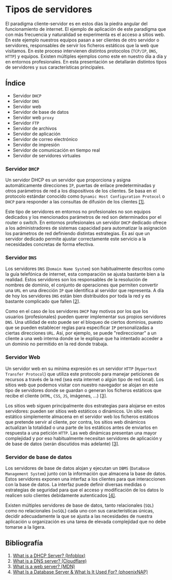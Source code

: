 # Tipos de servidores

El paradigma cliente-servidor es en estos días la piedra angular del funcionamiento de internet. El ejemplo de aplicación de este paradigma que con más frecuencia y naturalidad se experimenta es el acceso a sitios web. En este ejemplo nuestros equipos pasan a ser clientes de otro servidor o servidores, responsables de servir los ficheros estáticos que la web que visitamos. En este proceso intervienen distintos protocolos (`TCP/IP`, `DNS`, `HTTP`) y equipos. Existen múltiples ejemplos como este en nuestro día a día y en entornos profesionales. En esta presentación se detallarán distintos tipos de servidores y sus características principales.

## Índice

- Servidor `DHCP`
- Servidor `DNS`
- Servidor web
- Servidor de base de datos
- Servidor web `proxy`
- Servidor `FTP`
- Servidor de archivos
- Servidor de aplicación
- Servidor de correo electrónico
- Servidor de impresión
- Servidor de comunicación en tiempo real
- Servidor de servidores virtuales

### Servidor `DHCP`

Un servidor DHCP es un servidor que proporciona y asigna automáticamente direcciones `IP`, puertas de enlace predeterminadas y otros parámetros de red a los dispositivos de los clientes. Se basa en el protocolo estándar conocido como `Dynamic Host Configuration Protocol` o `DHCP` para responder a las consultas de difusión de los clientes [[1]](https://www.infoblox.com/glossary/dhcp-server/).

Este tipo de servidores en entornos no profesionales no son equipos dedicados y los mencionados parámetros de red son determinados por el router o switch. En entornos profesionales un servidor `DHCP` dedicado ofrece a los administradores de sistemas capacidad para automatizar la asignación los parámetros de red definiendo distintas estrategias. Es así que un servidor dedicado permite ajustar correctamente este servicio a la necesidades concretas de forma efectiva.

### Servidor `DNS`

Los servidores `DNS` (`Domain Name System`) son habitualmente descritos como la guía telefónica de internet, esta comparación se ajusta bastante bien a la realidad. Estos servidores son los responsables de la resolución de nombres de dominio, el conjunto de operaciones que permiten convertir una `URL` en una dirección `IP` que identifica al servidor que representa. A día de hoy los servidores `DNS` están bien distribuidos por toda la red y es bastante complicado que fallen [[2](https://www.cloudflare.com/learning/dns/what-is-a-dns-server/)].

Como en el caso de los servidores `DHCP` hay motivos por los que los usuarios (profesionales) pueden querer implementar sus propios servidores `DNS`. Una utilidad de esto puede ser el bloqueo de ciertos dominios, puesto que se pueden establecer reglas para especificar `IP` personalizadas a ciertas direcciones `URL`. Así, por ejemplo, se puede "redireccionar" a un cliente a una web interna donde se le explique que ha intentado acceder a un dominio no permitido en la red donde trabaja.

### Servidor Web

Un servidor web en su mínima expresión es un servidor `HTTP` (`Hypertext Transfer Protocol`) que utiliza este protocolo para manejar peticiones de recursos a través de la red (sea esta internet o algún tipo de red local). Los sitios web que podemos visitar con nuestro navegador se alojan en este tipo de servidores donde se guardan o generan los ficheros estáticos que recibe el cliente (`HTML`, `CSS`, `JS`, imágenes, ...) [[3]](https://developer.mozilla.org/en-US/docs/Learn/Common_questions/What_is_a_web_server).

Los sitios web siguen principalmente dos estrategias para alojarse en estos servidores: pueden ser sitios web estáticos o dinámicos. Un sitio web estático simplemente almacena en el servidor web los ficheros estáticos que pretende servir al cliente, por contra, los sitios web dinámicos actualizan la totalidad o una parte de los estáticos antes de enviarlos en respuesta a una petición `HTTP`. Las web dinámicas presentan una mayor complejidad y por eso habitualmente necesitan servidores de aplicación y de base de datos (serán discutidos más adelante) [[3]](https://developer.mozilla.org/en-US/docs/Learn/Common_questions/What_is_a_web_server).

### Servidor de base de datos

Los servidores de base de datos alojan y ejecutan un `DBMS` (`DataBase Management System`) junto con la información que almacena la base de datos. Estos servidores exponen una interfaz a los clientes para que interaccionen con la base de datos. La interfaz puede definir diversas medidas o estrategias de seguridad para que el acceso y modificación de los datos lo realicen solo clientes debidamente autenticados [[4]](https://phoenixnap.com/kb/what-is-a-database-server).

Existen múltiples servidores de base de datos, tanto relacionales (`SQL`) como no relacionales (`noSQL`) cada uno con sus características únicas, decidir adecuadamente la que se ajusta a las necesidades de nuestra aplicación u organización es una tarea de elevada complejidad que no debe tomarse a la ligera.

## Bibliografía

1. [What is a DHCP Server? (Infoblox)](https://www.infoblox.com/glossary/dhcp-server/)
2. [What is a DNS server? (Cloudflare)](https://www.cloudflare.com/learning/dns/what-is-a-dns-server/)
3. [What is a web server? (MDN)](https://developer.mozilla.org/en-US/docs/Learn/Common_questions/What_is_a_web_server)
4. [What Is a Database Server & What Is It Used For? (phoenixNAP)](https://phoenixnap.com/kb/what-is-a-database-server)
